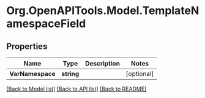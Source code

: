 # Org.OpenAPITools.Model.TemplateNamespaceField

## Properties

Name | Type | Description | Notes
------------ | ------------- | ------------- | -------------
**VarNamespace** | **string** |  | [optional] 

[[Back to Model list]](../README.md#documentation-for-models) [[Back to API list]](../README.md#documentation-for-api-endpoints) [[Back to README]](../README.md)


